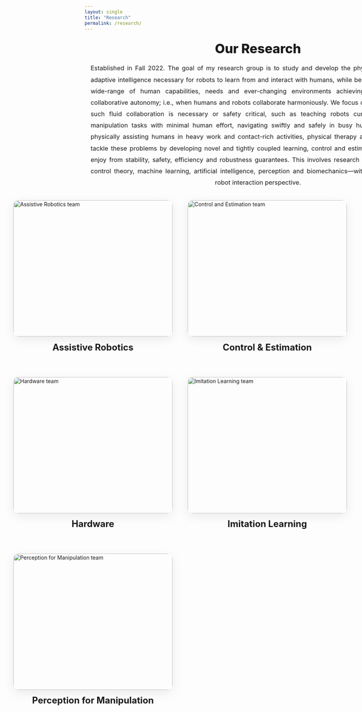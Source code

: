```yaml
---
layout: single
title: "Research"
permalink: /research/
---
```


<!-- Intro block (centered, wider, justified) -->
<section class="intro-wrap">
  <h1 class="intro-title">Our Research</h1>
  <p class="intro-text">
    Established in Fall 2022. The goal of my research group is to study and develop the physical and perceptual adaptive intelligence necessary for robots to learn from and interact with humans, while being able to adapt to a wide-range of human capabilities, needs and ever-changing environments achieving fluid human-robot collaborative autonomy; i.e., when humans and robots collaborate harmoniously. We focus on applications where such fluid collaboration is necessary or safety critical, such as teaching robots cumbersome dexterous manipulation tasks with minimal human effort, navigating swiftly and safely in busy human-centric spaces, physically assisting humans in heavy work and contact-rich activities, physical therapy and rehabilitation. We tackle these problems by developing novel and tightly coupled learning, control and estimation algorithms that enjoy from stability, safety, efficiency and robustness guarantees. This involves research at the intersection of control theory, machine learning, artificial intelligence, perception and biomechanics—with a physical human-robot interaction perspective.
  </p>
</section>

<!-- Research teams grid -->
<div class="research-grid">

  <!-- A (Assistive Robotics) -->
  <a class="research-card" href="{{ site.baseurl }}/research/" aria-label="Assistive Robotics">
    <div class="img-wrap">
      <img src="{{ site.baseurl }}/assets/images/Assistive Robotics.JPG" alt="Assistive Robotics team">
    </div>
    <h3>Assistive Robotics</h3>
  </a>

  <!-- C (Control & Estimation) -->
  <a class="research-card" href="{{ site.baseurl }}/research/" aria-label="Control & Estimation">
    <div class="img-wrap">
      <img src="{{ site.baseurl }}/assets/images/Control_Estimation.JPG" alt="Control and Estimation team">
    </div>
    <h3>Control &amp; Estimation</h3>
  </a>

  <!-- H (Hardware) -->
  <a class="research-card" href="{{ site.baseurl }}/research/" aria-label="Hardware">
    <div class="img-wrap">
      <img src="{{ site.baseurl }}/assets/images/hardware.JPG" alt="Hardware team">
    </div>
    <h3>Hardware</h3>
  </a>

  <!-- I (Imitation Learning) -->
  <a class="research-card" href="{{ site.baseurl }}/research/" aria-label="Imitation Learning">
    <div class="img-wrap">
      <img src="{{ site.baseurl }}/assets/images/Imitation_Learning.JPG" alt="Imitation Learning team">
    </div>
    <h3>Imitation Learning</h3>
  </a>

  <!-- P (Perception for Manipulation) -->
  <a class="research-card" href="{{ site.baseurl }}/research/" aria-label="Perception for Manipulation">
    <div class="img-wrap">
      <img src="{{ site.baseurl }}/assets/images/Perception_for_manipulation.JPG" alt="Perception for Manipulation team">
    </div>
    <h3>Perception for Manipulation</h3>
  </a>

</div>

<style>
/* Center the theme's page title bar if it appears */
.page__title { text-align: center !important; }

/* ---------- Intro: centered, wider, justified ---------- */
.intro-wrap{
  width: min(92vw, 1100px);     /* wider but not edge-to-edge */
  margin: 1.5rem auto 1rem;
  padding: 0 1rem;              /* a bit of side padding */
  text-align: center;
}
.intro-title{
  margin: .25rem 0 1rem;
  font-size: clamp(1.6rem, 2.2vw + .8rem, 2.2rem);
  font-weight: 800;
}
.intro-text{
  margin: 0 auto;
  text-align: justify;          /* straight left/right edges */
  text-align-last: center;      /* last line centered for a neat end */
  text-justify: inter-word;
  hyphens: auto;                /* nicer justification on narrow viewports */
  line-height: 1.85;
  font-size: 1.02rem;
}

/* ---------- Grid: 3 / 2 / 1 columns, centered ---------- */
.research-grid{
  display: grid;
  gap: 2.5rem;
  margin: 2rem auto 1.5rem;
  max-width: 1600px;
  justify-content: center;    /* center the grid block */
  justify-items: center;      /* center cards inside columns */
}

/* 3 across on large screens */
@media (min-width: 1200px){
  .research-grid{ grid-template-columns: repeat(3, minmax(420px, 1fr)); }
}
/* 2 across on medium screens */
@media (min-width: 800px) and (max-width: 1199.98px){
  .research-grid{ grid-template-columns: repeat(2, minmax(420px, 1fr)); }
}
/* 1 across on phones */
@media (max-width: 799.98px){
  .research-grid{ grid-template-columns: 1fr; gap: 1.5rem; }
}

/* ---------- Cards & images ---------- */
.research-card{
  display: flex;
  flex-direction: column;
  align-items: center;
  text-decoration: none;
  color: inherit;
  width: 100%;
  max-width: 520px;            /* keep a pleasant width ceiling */
}
.research-card .img-wrap{
  width: 100%;
  border-radius: 14px;
  overflow: hidden;
  box-shadow: 0 8px 28px rgba(0,0,0,.08);
}
.research-card img{
  width: 100%;
  height: 360px;               /* big team photo */
  object-fit: cover;           /* fill without squishing */
  display: block;
  transition: transform .35s ease, filter .35s ease;
}
.research-card h3{
  margin-top: .85rem;
  text-align: center;
  font-size: clamp(1.1rem, 1.3vw + .7rem, 1.6rem);
  font-weight: 700;
}
.research-card:hover img{
  transform: scale(1.03);
  filter: brightness(1.03);
}
</style>
